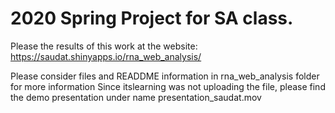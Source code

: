 # 2020 Spring Project for SA class.
Please the results of this work at the website:
https://saudat.shinyapps.io/rna_web_analysis/

Please consider files and READDME information in rna_web_analysis folder for more information
Since itslearning was not uploading the file, please find the demo presentation under name presentation_saudat.mov
